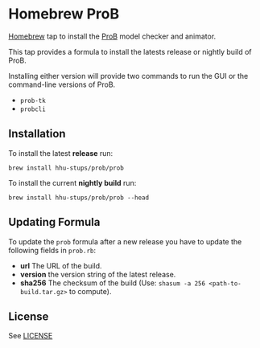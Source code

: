 # Homebrew ProB

[Homebrew](http://brew.sh) tap to install the [ProB](https://www3.hhu.de/stups/prob/index.php/Main_Page) model checker and animator.

This tap provides a formula to install the latests release or nightly build of ProB. 

Installing either version will provide two commands to run the GUI or the command-line versions of ProB.

* `prob-tk`
* `probcli`

## Installation

To install the latest **release** run:

```
brew install hhu-stups/prob/prob
```

To install the current **nightly build** run:

```
brew install hhu-stups/prob/prob --head
```

## Updating Formula

To update the `prob` formula after a new release you have to update the following fields in `prob.rb`:

  * **url** The URL of the build.
  * **version** the version string of the latest release.
  * **sha256** The checksum of the build (Use: `shasum -a 256 <path-to-build.tar.gz>` to compute).

## License

See [LICENSE](LICENSE.md)

